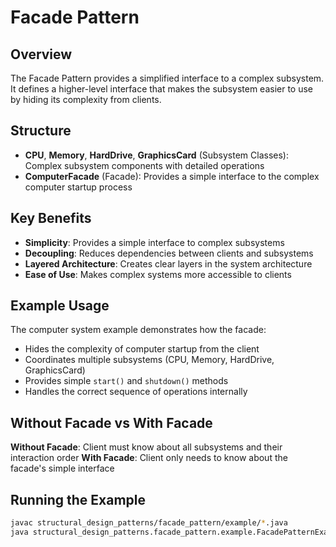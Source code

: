 # Facade Pattern

## Overview

The Facade Pattern provides a simplified interface to a complex subsystem. It defines a higher-level interface that makes the subsystem easier to use by hiding its complexity from clients.

## Structure

- **CPU**, **Memory**, **HardDrive**, **GraphicsCard** (Subsystem Classes): Complex subsystem components with detailed operations
- **ComputerFacade** (Facade): Provides a simple interface to the complex computer startup process

## Key Benefits

- **Simplicity**: Provides a simple interface to complex subsystems
- **Decoupling**: Reduces dependencies between clients and subsystems
- **Layered Architecture**: Creates clear layers in the system architecture
- **Ease of Use**: Makes complex systems more accessible to clients

## Example Usage

The computer system example demonstrates how the facade:
- Hides the complexity of computer startup from the client
- Coordinates multiple subsystems (CPU, Memory, HardDrive, GraphicsCard)
- Provides simple `start()` and `shutdown()` methods
- Handles the correct sequence of operations internally

## Without Facade vs With Facade

**Without Facade**: Client must know about all subsystems and their interaction order
**With Facade**: Client only needs to know about the facade's simple interface

## Running the Example

```bash
javac structural_design_patterns/facade_pattern/example/*.java
java structural_design_patterns.facade_pattern.example.FacadePatternExample
```